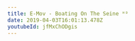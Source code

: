 ```yaml
---
title: E-Mov - Boating On The Seine ᴴᴰ
date: 2019-04-03T16:01:13.478Z
youtubeId: jfMxChODgis
---
```

